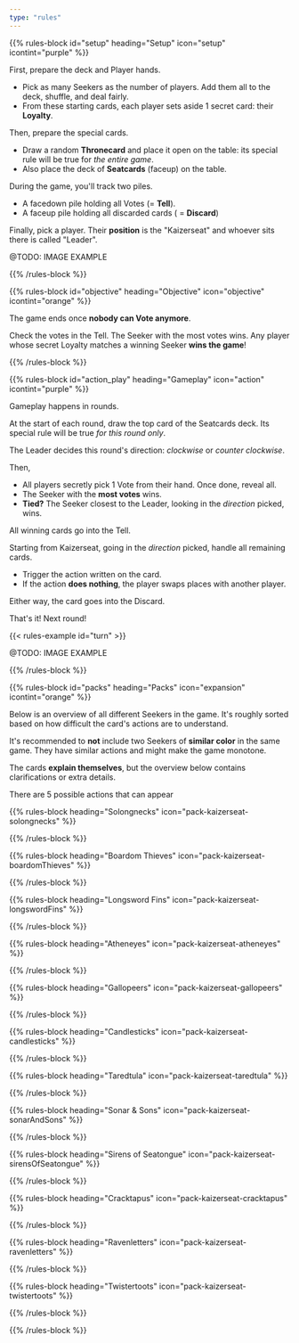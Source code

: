 ```yaml
---
type: "rules"
---
```


{{% rules-block id="setup" heading="Setup" icon="setup" icontint="purple" %}}

First, prepare the deck and Player hands.

* Pick as many Seekers as the number of players. Add them all to the deck, shuffle, and deal fairly.
* From these starting cards, each player sets aside 1 secret card: their **Loyalty**.

Then, prepare the special cards.

* Draw a random **Thronecard** and place it open on the table: its special rule will be true for _the entire game_.
* Also place the deck of **Seatcards** (faceup) on the table.

During the game, you'll track two piles.

* A facedown pile holding all Votes (= **Tell**).
* A faceup pile holding all discarded cards ( = **Discard**)

Finally, pick a player. Their **position** is the "Kaizerseat" and whoever sits there is called "Leader".

@TODO: IMAGE EXAMPLE

{{% /rules-block %}}

{{% rules-block id="objective" heading="Objective" icon="objective" icontint="orange" %}}

The game ends once **nobody can Vote anymore**.

Check the votes in the Tell. The Seeker with the most votes wins. Any player whose secret Loyalty matches a winning Seeker **wins the game**!

{{% /rules-block %}}

{{% rules-block id="action_play" heading="Gameplay" icon="action" icontint="purple" %}}

Gameplay happens in rounds.

At the start of each round, draw the top card of the Seatcards deck. Its special rule will be true _for this round only_.

The Leader decides this round's direction: _clockwise_ or _counter clockwise_.

Then,
* All players secretly pick 1 Vote from their hand. Once done, reveal all. 
* The Seeker with the **most votes** wins.
* **Tied?** The Seeker closest to the Leader, looking in the _direction_ picked, wins.

All winning cards go into the Tell.

Starting from Kaizerseat, going in the _direction_ picked, handle all remaining cards.

* Trigger the action written on the card.
* If the action **does nothing**, the player swaps places with another player.

Either way, the card goes into the Discard.

That's it! Next round!

{{< rules-example id="turn" >}}

@TODO: IMAGE EXAMPLE

{{% /rules-block %}}

{{% rules-block id="packs" heading="Packs" icon="expansion" icontint="orange" %}}

Below is an overview of all different Seekers in the game. It's roughly sorted based on how difficult the card's actions are to understand.

It's recommended to **not** include two Seekers of **similar color** in the same game. They have similar actions and might make the game monotone.

The cards **explain themselves**, but the overview below contains clarifications or extra details.

There are 5 possible actions that can appear


<!---
 A player can't change places more than once per round. 

 {{% remark class="right" %}}
So yes, if a previous player already swapped with you, you must execute the action when your turn comes.
{{% /remark %}}

Rounds alternate between **public** and **secret**. In public rounds, everything is the same, but ...

* Players vote in turn (starting from Kingseat, clockwise)
* And simply show their vote publicly

The first round is public.
--->

<!---
Some cards have special actions, indicated above the text.

* (@TODO: ICON?) "When played" means you must execute the action when playing the card. 
* (@TODO: ICON?) "When revealed" means you must execute the action when the card is revealed.
* (@TODO: ICON?) "When Tell" means the action activates when the Tell is counted at the end of the game.

All of these mean that you **don't** get to swap places, as you've "decided" to execute the action.
--->


{{% rules-block heading="Solongnecks" icon="pack-kaizerseat-solongnecks" %}}

<div class="prince-info" data-prince="solongnecks"></div>

{{% /rules-block %}}

{{% rules-block heading="Boardom Thieves" icon="pack-kaizerseat-boardomThieves" %}}

<div class="prince-info" data-prince="gallopingSun"></div>

{{% /rules-block %}}

{{% rules-block heading="Longsword Fins" icon="pack-kaizerseat-longswordFins" %}}

<div class="prince-info" data-prince="longswordFins"></div>

{{% /rules-block %}}

{{% rules-block heading="Atheneyes" icon="pack-kaizerseat-atheneyes" %}}

<div class="prince-info" data-prince="atheneyes"></div>

{{% /rules-block %}}

{{% rules-block heading="Gallopeers" icon="pack-kaizerseat-gallopeers" %}}

<div class="prince-info" data-prince="gallopeers"></div>

{{% /rules-block %}}

{{% rules-block heading="Candlesticks" icon="pack-kaizerseat-candlesticks" %}}

<div class="prince-info" data-prince="candlesticks"></div>

{{% /rules-block %}}

{{% rules-block heading="Taredtula" icon="pack-kaizerseat-taredtula" %}}

<div class="prince-info" data-prince="taredtula"></div>

{{% /rules-block %}}

{{% rules-block heading="Sonar & Sons" icon="pack-kaizerseat-sonarAndSons" %}}

<div class="prince-info" data-prince="sonarAndSons"></div>

{{% /rules-block %}}

{{% rules-block heading="Sirens of Seatongue" icon="pack-kaizerseat-sirensOfSeatongue" %}}

<div class="prince-info" data-prince="sirensOfSeatongue"></div>

{{% /rules-block %}}

{{% rules-block heading="Cracktapus" icon="pack-kaizerseat-cracktapus" %}}

<div class="prince-info" data-prince="cracktapus"></div>

{{% /rules-block %}}

{{% rules-block heading="Ravenletters" icon="pack-kaizerseat-ravenletters" %}}

<div class="prince-info" data-prince="ravenletters"></div>

{{% /rules-block %}}

{{% rules-block heading="Twistertoots" icon="pack-kaizerseat-twistertoots" %}}

<div class="prince-info" data-prince="twistertoots"></div>

{{% /rules-block %}}

{{% /rules-block %}}
